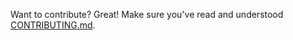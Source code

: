 Want to contribute? Great! Make sure you've read and understood
[CONTRIBUTING.md](https://github.com/cartographer-project/cartographer/blob/master/CONTRIBUTING.md).
